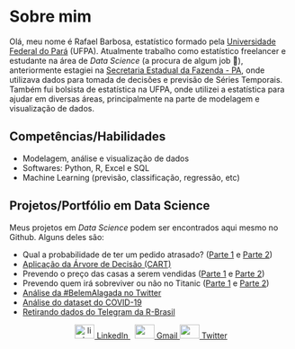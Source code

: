 # Sobre mim 

Olá, meu nome é Rafael Barbosa, estatístico formado pela [Universidade Federal do Pará](https://portal.ufpa.br/) (UFPA). Atualmente trabalho como estatístico freelancer e estudante na área de *Data Science* (a procura de algum job 🔭), anteriormente estagiei na [Secretaria Estadual da Fazenda - PA](http://www.sefa.pa.gov.br/), onde utilizava dados para tomada de decisões e previsão de Séries Temporais. Também fui bolsista de estatística na UFPA, onde utilizei a estatística para ajudar em diversas áreas, principalmente na parte de modelagem e visualização de dados.


## Competências/Habilidades

- Modelagem, análise e visualização de dados
- Softwares: Python, R, Excel e SQL
- Machine Learning (previsão, classificação, regressão, etc)


## Projetos/Portfólio em Data Science

Meus projetos em *Data Science* podem ser encontrados aqui mesmo no Github. Alguns deles são:

- Qual a probabilidade de ter um pedido atrasado? ([Parte 1](https://nbviewer.jupyter.org/github/barbosarafael/Projetos/blob/master/iNeuron_Back_order_prediction_Notebook/1parte_hackaton_ineuron_back_order_prediction.ipynb) e [Parte 2](https://nbviewer.jupyter.org/github/barbosarafael/Aprendizado-Python/blob/master/Pandas_Aprendizado/parte2_ineuron_BackOrderPrediction.ipynb))
- [Aplicação da Árvore de Decisão (CART)](https://nbviewer.jupyter.org/github/barbosarafael/Projetos/blob/master/Arvore_de_decisao_CART/arvore_de_decisao.ipynb)
- Prevendo o preço das casas a serem vendidas ([Parte 1](https://nbviewer.jupyter.org/github/barbosarafael/Projetos/blob/master/House%20Prices%20-%20Advanced%20Regression%20Techniques/notebook_house_prices.ipynb) e [Parte 2](https://nbviewer.jupyter.org/github/barbosarafael/Projetos/blob/master/House%20Prices%20-%20Advanced%20Regression%20Techniques/notebook_2.ipynb))
- Prevendo quem irá sobreviver ou não no Titanic ([Parte 1](https://nbviewer.jupyter.org/github/barbosarafael/Projetos/blob/master/Titanic%20-%20Kaggle/notebook_titanic_kaggle.ipynb) e [Parte 2](https://nbviewer.jupyter.org/github/barbosarafael/Projetos/blob/master/Titanic%20-%20Kaggle/2notebook_titanic_kaggle.ipynb))
- [Análise da #BelemAlagada no Twitter](https://github.com/barbosarafael/Projetos/blob/master/Twitter%20-%20Analise%20%23BelemAlagada/2020-03-10-analise-belemalagada.md)
- [Análise do dataset do COVID-19](https://github.com/barbosarafael/Projetos/blob/master/Analise%20Exploratoria%20-%20COVID-19/2020-03-15-analise-exploratoria-dos-dados-do-covid-19.md)
- [Retirando dados do Telegram da R-Brasil](https://github.com/barbosarafael/Projetos/blob/master/Analise_Telegram_R/Script.md)



<p align="center">
  <a href="https://www.linkedin.com/in/rafael-barbosa0/" rel="nofollow noreferrer">
    <img src="https://image.flaticon.com/icons/svg/1409/1409945.svg" alt="linkedin" width="35" height="25"> LinkedIn
  </a> &nbsp;
  <a href="mailto:lul.rafaelbarbosa@gmail.com" rel="nofollow noreferrer">
    <img src="https://image.flaticon.com/icons/svg/281/281786.svg" width="35" height="25" /> Gmail
  </a>
  <a href="https://twitter.com/RafaelbarbosaS_" rel="nofollow noreferrer">
    <img src="https://image.flaticon.com/icons/svg/733/733579.svg" width="35" height="25" /> Twitter
  </a>
</p>


<!--
**barbosarafael/barbosarafael** is a ✨ _special_ ✨ repository because its `README.md` (this file) appears on your GitHub profile.

Here are some ideas to get you started:

- 🔭 I’m currently working on ...
- 🌱 I’m currently learning ...
- 👯 I’m looking to collaborate on ...
- 🤔 I’m looking for help with ...
- 💬 Ask me about ...
- 📫 How to reach me: ...
- 😄 Pronouns: ...
- ⚡ Fun fact: ...
-->
